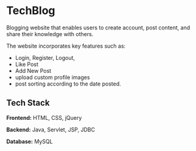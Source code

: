 # TechBlog

Blogging website that enables users to create account, post content, and share their knowledge with others. 

The website incorporates key features such as:
- Login, Register, Logout,
- Like Post
- Add New Post
- upload custom profile images 
- post sorting according to the date posted.


## Tech Stack

**Frontend:** HTML, CSS, jQuery

**Backend:** Java, Servlet, JSP, JDBC

**Database:** MySQL
